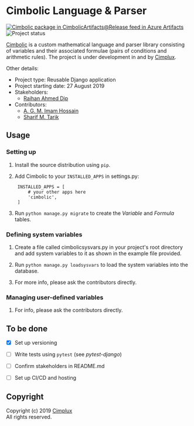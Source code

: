 # Cimbolic Language & Parser

[![Cimbolic package in CimbolicArtifacts@Release feed in Azure Artifacts][artifact-badge]][artifact-feed]
![Project status][status-badge]

[Cimbolic] is a custom mathematical language and parser library consisting of
variables and their associated formulae (pairs of conditions and arithmetic
rules). The project is under development in and by [Cimplux].

Other details:
- Project type: Reusable Django application
- Project starting date: 27 August 2019
- Stakeholders:
    - [Raihan Ahmed Dip](mailto:raihan.dip@cimplux.com "Contact via e-mail")
- Contributors:
    - [A. G. M. Imam Hossain](mailto:imam.hossain@cimplux.com "Contact via e-mail")
    - [Sharif M. Tarik](mailto:s.tarik@cimplux.com "Contact via e-mail")


## Usage

### Setting up

1. Install the source distribution using `pip`.

2. Add Cimbolic to your `INSTALLED_APPS` in settings.py:

        INSTALLED_APPS = [
            # your other apps here
            'cimbolic',
        ]

3. Run `python manage.py migrate` to create the *Variable* and *Formula*
tables.

### Defining system variables

1. Create a file called cimbolicsysvars.py in your project's root directory
and add system variables to it as shown in the example file provided.

2. Run `python manage.py loadsysvars` to load the system variables into the
database.

3. For more info, please ask the contributors directly.

### Managing user-defined variables

1. For info, please ask the contributors directly.


## To be done

- [x] Set up versioning
- [ ] Write tests using `pytest` (see *pytest-django*)
- [ ] Confirm stakeholders in README.md
- [ ] Set up CI/CD and hosting


## Copyright

Copyright (c) 2019 [Cimplux]  
All rights reserved.


[artifact-badge]: https://feeds.dev.azure.com/Cimplux/_apis/public/Packaging/Feeds/579d1985-2075-47d1-85f8-ef79ffb60b1d@2bcb900b-298d-4344-81bf-afb0c5036aa2/Packages/d9df735d-583b-4f2e-b71c-cc54ace519ca/Badge
[artifact-feed]: https://dev.azure.com/Cimplux/CimbolicParser/_packaging?_a=package&feed=579d1985-2075-47d1-85f8-ef79ffb60b1d%402bcb900b-298d-4344-81bf-afb0c5036aa2&package=d9df735d-583b-4f2e-b71c-cc54ace519ca&preferRelease=true
[status-badge]: https://img.shields.io/badge/status-under_development-green.svg
[Cimbolic]: https://dev.azure.com/Cimplux/CimbolicParser "View the repository on Azure DevOps"
[Cimplux]: http://www.cimplux.com "Visit the Cimplux homepage"
